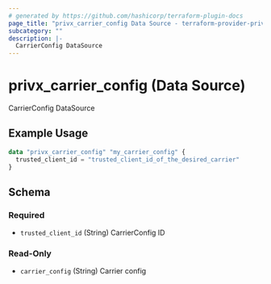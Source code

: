 ```yaml
---
# generated by https://github.com/hashicorp/terraform-plugin-docs
page_title: "privx_carrier_config Data Source - terraform-provider-privx"
subcategory: ""
description: |-
  CarrierConfig DataSource
---
```


# privx_carrier_config (Data Source)

CarrierConfig DataSource

## Example Usage

```terraform
data "privx_carrier_config" "my_carrier_config" {
  trusted_client_id = "trusted_client_id_of_the_desired_carrier"
}
```

<!-- schema generated by tfplugindocs -->
## Schema

### Required

- `trusted_client_id` (String) CarrierConfig ID

### Read-Only

- `carrier_config` (String) Carrier config
